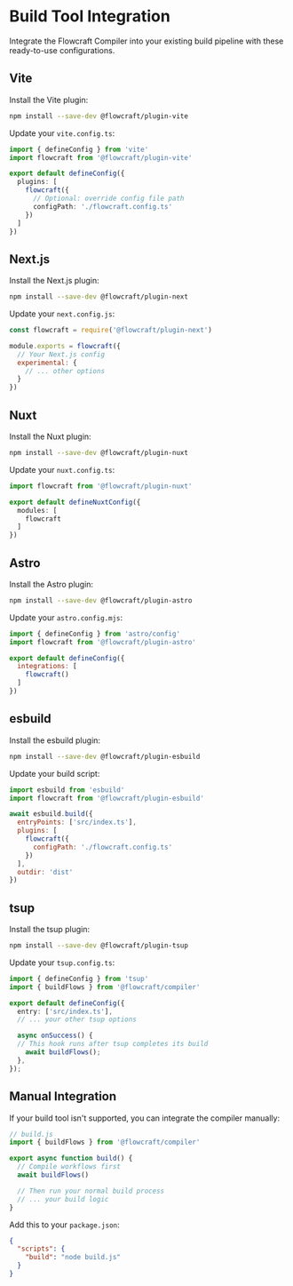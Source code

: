 # Build Tool Integration

Integrate the Flowcraft Compiler into your existing build pipeline with these ready-to-use configurations.

## Vite

Install the Vite plugin:

```bash
npm install --save-dev @flowcraft/plugin-vite
```

Update your `vite.config.ts`:

```typescript
import { defineConfig } from 'vite'
import flowcraft from '@flowcraft/plugin-vite'

export default defineConfig({
  plugins: [
    flowcraft({
      // Optional: override config file path
      configPath: './flowcraft.config.ts'
    })
  ]
})
```

## Next.js

Install the Next.js plugin:

```bash
npm install --save-dev @flowcraft/plugin-next
```

Update your `next.config.js`:

```javascript
const flowcraft = require('@flowcraft/plugin-next')

module.exports = flowcraft({
  // Your Next.js config
  experimental: {
    // ... other options
  }
})
```

## Nuxt

Install the Nuxt plugin:

```bash
npm install --save-dev @flowcraft/plugin-nuxt
```

Update your `nuxt.config.ts`:

```typescript
import flowcraft from '@flowcraft/plugin-nuxt'

export default defineNuxtConfig({
  modules: [
    flowcraft
  ]
})
```

## Astro

Install the Astro plugin:

```bash
npm install --save-dev @flowcraft/plugin-astro
```

Update your `astro.config.mjs`:

```javascript
import { defineConfig } from 'astro/config'
import flowcraft from '@flowcraft/plugin-astro'

export default defineConfig({
  integrations: [
    flowcraft()
  ]
})
```

## esbuild

Install the esbuild plugin:

```bash
npm install --save-dev @flowcraft/plugin-esbuild
```

Update your build script:

```javascript
import esbuild from 'esbuild'
import flowcraft from '@flowcraft/plugin-esbuild'

await esbuild.build({
  entryPoints: ['src/index.ts'],
  plugins: [
    flowcraft({
      configPath: './flowcraft.config.ts'
    })
  ],
  outdir: 'dist'
})
```

## tsup

Install the tsup plugin:

```bash
npm install --save-dev @flowcraft/plugin-tsup
```

Update your `tsup.config.ts`:

```typescript
import { defineConfig } from 'tsup'
import { buildFlows } from '@flowcraft/compiler'

export default defineConfig({
  entry: ['src/index.ts'],
  // ... your other tsup options

  async onSuccess() {
  // This hook runs after tsup completes its build
    await buildFlows();
  },
});
```

## Manual Integration

If your build tool isn't supported, you can integrate the compiler manually:

```javascript
// build.js
import { buildFlows } from '@flowcraft/compiler'

export async function build() {
  // Compile workflows first
  await buildFlows()

  // Then run your normal build process
  // ... your build logic
}
```

Add this to your `package.json`:

```json
{
  "scripts": {
    "build": "node build.js"
  }
}
```
